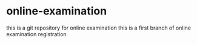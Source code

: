 # online-examination
this is a git repository for online examination
this is a first branch of online examination registration
